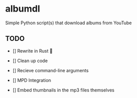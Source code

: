 # albumdl

Simple Python script(s) that download albums from YouTube

## TODO

- [] Rewrite in Rust :troll:

- [] Clean up code

- [] Recieve command-line arguments

- [] MPD Integration

- [] Embed thumbnails in the mp3 files themselves
